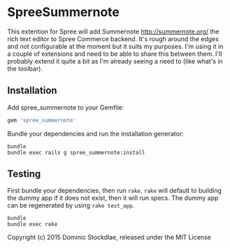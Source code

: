SpreeSummernote
===============

This extention for Spree will add Summernote http://summernote.org/ the rich text editor to Spree Commerce backend. It's rough around the edges and not configurable at the moment but it suits my purposes. I'm using it in a couple of extensions and need to be able to share this between them. I'll probably extend it quite a bit as I'm already seeing a need to (like what's in the toolbar).

Installation
------------

Add spree_summernote to your Gemfile:

```ruby
gem 'spree_summernote'
```

Bundle your dependencies and run the installation generator:

```shell
bundle
bundle exec rails g spree_summernote:install
```

Testing
-------

First bundle your dependencies, then run `rake`. `rake` will default to building the dummy app if it does not exist, then it will run specs. The dummy app can be regenerated by using `rake test_app`.

```shell
bundle
bundle exec rake
```

Copyright (c) 2015 Dominic Stockdlae, released under the MIT License
